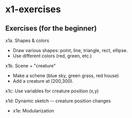 # x1-exercises
## Exercises (for the beginner)

x1a.  Shapes & colors  
  * Draw various shapes:  point, line, triangle, rect, ellipse.   
  * Use different colors (red, green, etc.)

x1b.  Scene + "creature"
  * Make a schene (blue sky, green grass, red house)
  * Add a creature at (200,300).  
 
x1c:  Use variables for creature position (x,y)  

x1d:  Dynamic sketch -- creature position changes    

* x1e:  Modularization
